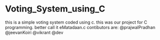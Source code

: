 # Voting_System_using_C
this is a simple voting system coded using c.
this was our project for C programming.
better call it eMatadaan.c
contibutors are:
@prajwalPradhan
@jeevanKoiri
@vikrant
@dev
